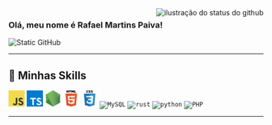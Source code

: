 <img align='right' src="https://github-readme-stats.vercel.app/api?username=Rafael-Martins-Paiva&show_icons=true&title_color=783c00&text_color=af552e&icon_color=783c00&bg_color=f8efd4&cache_seconds=2300" alt="ilustração do status do github">

### Olá, meu nome é Rafael Martins Paiva!

<img src="https://img.shields.io/static/v1?label=Overview&message=Rafael Martins Paiva&color=f8efd4&style=for-the-badge&logo=GitHub" alt="Static GitHub">

---

## 🚀 Minhas Skills

<code><img height="32" src="https://raw.githubusercontent.com/github/explore/80688e429a7d4ef2fca1e82350fe8e3517d3494d/topics/javascript/javascript.png" alt="Javascript"/></code>
<code><img height="32" src="https://raw.githubusercontent.com/github/explore/80688e429a7d4ef2fca1e82350fe8e3517d3494d/topics/typescript/typescript.png" alt="Typescript"/></code>
<code><img height="32" src="https://raw.githubusercontent.com/github/explore/80688e429a7d4ef2fca1e82350fe8e3517d3494d/topics/nodejs/nodejs.png" alt="Nodejs"/></code>
<code><img height="32" src="https://raw.githubusercontent.com/github/explore/80688e429a7d4ef2fca1e82350fe8e3517d3494d/topics/html/html.png" alt="HTML5"/></code>
<code><img height="32" src="https://raw.githubusercontent.com/github/explore/80688e429a7d4ef2fca1e82350fe8e3517d3494d/topics/css/css.png" alt="CSS"/></code>
<code><img height="32" src="https://github.com/user-attachments/assets/75d2dca7-e0ad-49bd-b531-998fc327290c" alt="MySQL"/></code>
<code><img height="32" src="https://github.com/user-attachments/assets/771707fa-68f2-4bc8-827b-ffa3c1ed78aa" alt="rust"/></code>
<code><img height="32" src="https://github.com/user-attachments/assets/38eeb013-4d81-486a-a11e-3aa1dc68680d" alt="python"/></code>
<code><img height="32" src="https://github.com/user-attachments/assets/69d9d783-3581-4524-9f06-f9c73bec4411" alt="PHP"/></code>




---
